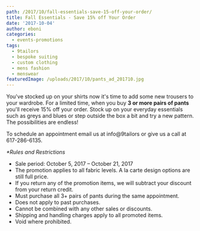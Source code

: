 ```yaml
---
path: /2017/10/fall-essentials-save-15-off-your-order/
title: Fall Essentials - Save 15% off Your Order
date: '2017-10-04'
author: eboni
categories:
  - events-promotions
tags:
  - 9tailors
  - bespoke suiting
  - custom clothing
  - mens fashion
  - menswear
featuredImage: /uploads/2017/10/pants_ad_201710.jpg
---
```

You've stocked up on your shirts now it's time to add some new trousers to your wardrobe. For a limited time, when you buy **3 or more pairs of pants** you'll receive 15% off your order. Stock up on your everyday essentials such as greys and blues or step outside the box a bit and try a new pattern. The possibilities are endless!

To schedule an appointment email us at info@9tailors or give us a call at 617-286-6135.

_\*Rules and Restrictions_

 * Sale period: October 5, 2017 – October 21, 2017
 * The promotion applies to all fabric levels. A la carte design options are still full price.
 * If you return any of the promotion items, we will subtract your discount from your return credit.
 * Must purchase all 3+ pairs of pants during the same appointment.
 * Does not apply to past purchases.
 * Cannot be combined with any other sales or discounts.
 * Shipping and handling charges apply to all promoted items.
 * Void where prohibited.